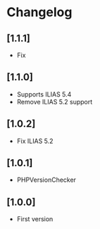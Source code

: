 # Changelog

## [1.1.1]
- Fix

## [1.1.0]
- Supports ILIAS 5.4
- Remove ILIAS 5.2 support

## [1.0.2]
- Fix ILIAS 5.2

## [1.0.1]
- PHPVersionChecker

## [1.0.0]
- First version

